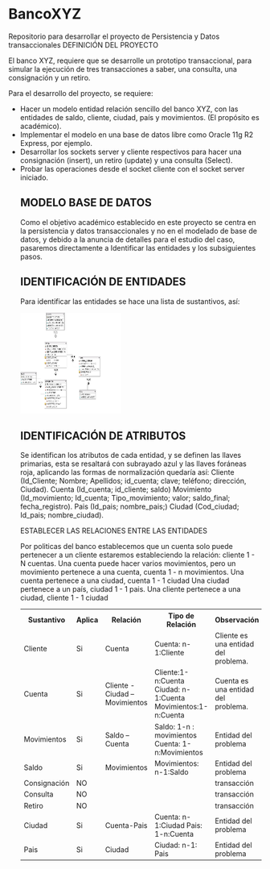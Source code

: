 # BancoXYZ
Repositorio para desarrollar el proyecto de Persistencia y Datos transaccionales
DEFINICIÓN DEL PROYECTO

El banco XYZ, requiere que se desarrolle un prototipo transaccional, para simular la ejecución de tres transacciones a saber, una consulta, una consignación y un retiro. 

Para el desarrollo del proyecto, se requiere:
<ul>
<li>Hacer un modelo entidad relación sencillo del banco XYZ, con las entidades de saldo, cliente, ciudad, país y movimientos. (El propósito es académico).</li>
<li>Implementar el modelo en una base de datos libre como Oracle 11g R2 Express, por ejemplo.</li>
<li>Desarrollar los sockets server y cliente respectivos para hacer una consignación (insert), un retiro (update) y una consulta (Select).</li>
<li>Probar las operaciones desde el socket cliente con el socket server iniciado.</li>


<h2>MODELO BASE DE DATOS</h2>
Como el objetivo académico establecido en este proyecto se centra en la persistencia y datos transaccionales y no en el modelado de base de datos, y debido a la anuncia de detalles para el estudio del caso, pasaremos directamente a Identificar las entidades y los subsiguientes pasos.  

<h2>IDENTIFICACIÓN DE ENTIDADES</h2>

Para identificar las entidades se hace una lista de sustantivos, así:
<table>
<tr>
<th>Sustantivo</th>
<th>Aplica</th>
<th>Relación</th>
<th>Tipo de Relación</th>
<th>Observación</th>
</tr>
<tr>
<td>Cliente</td>
<td>Si</td>
<td>Cuenta</td>
<td>Cuenta: n-1:Cliente</td>
<td>Cliente es una entidad del problema.</td>
</tr>
<tr>
<td>Cuenta</td>
<td>Si</td>
<td>Cliente - Ciudad – Movimientos</td> 
<td>Cliente:1-n:Cuenta 
Ciudad: n-1:Cuenta 
Movimientos:1-n:Cuenta</td>
<td>Cuenta es una entidad del problema.</td> 
</tr>
<tr>
<td>Movimientos</td>
<td>Si</td>
<td>Saldo – Cuenta</td> 
<td>Saldo: 1-n : movimientos
Cuenta: 1-n:Movimientos</td>
<td>Entidad del problema</td>
</tr>
<tr>
<td>Saldo</td>
<td>Si</td>
<td>Movimientos</td>
<td>Movimientos: n-1:Saldo</td>
<td>Entidad del problema</td>
</tr>
<tr>
<td>Consignación</td>
<td>NO</td>
<td> </td>
<td> </td>
<td>transacción</td>
</tr>
<td>Consulta</td>
<td>NO</td>
<td> </td>
<td> </td>
<td>transacción</td>
</tr>
<tr>
<td>Retiro</td>
<td>NO</td>
<td> </td>
<td> </td>
<td>transacción</td>
</tr>
<tr>
<td>Ciudad</td>
<td>Si</td>
<td>Cuenta-Pais</td>
<td>Cuenta: n-1:Ciudad
Pais: 1-n:Cuenta</td>
<td>Entidad del problema</td>
</tr>
<tr>
<td>Pais</td>
<td>Si</td>
<td>Ciudad</td>
<td>Ciudad: n-1: Pais</td>
<td>Entidad del problema</td>
</tr>
<img src ="Bancoxyz.png" alt "Diagrama EER Banco XYZ" width = 200px height=200px>
<br>
<h2>IDENTIFICACIÓN DE ATRIBUTOS</h2>
Se identifican los atributos de cada entidad, y se definen las llaves primarias, esta se resaltará con subrayado azul y las llaves foráneas roja, aplicando las formas de normalización quedaría así:
Cliente (Id_Cliente;  Nombre;  Apellidos;  id_cuenta; clave;  teléfono;  dirección, Ciudad).
Cuenta (Id_cuenta;  id_cliente;  saldo)
Movimiento (Id_movimiento; Id_cuenta; Tipo_movimiento; valor; saldo_final; fecha_registro).
Pais (Id_pais; nombre_pais;)
Ciudad (Cod_ciudad; Id_pais; nombre_ciudad).

ESTABLECER LAS RELACIONES ENTRE LAS ENTIDADES

Por politicas del banco establecemos que un cuenta solo puede pertenecer a un cliente estaremos estableciendo la relación: cliente 1 - N cuentas.
Una cuenta puede hacer varios movimientos, pero un movimiento pertenece a una cuenta, cuenta 1 - n movimientos.
Una cuenta pertenece a una ciudad, cuenta 1 - 1 ciudad 
Una ciudad pertenece a un país, ciudad 1 - 1 pais.
Una cliente pertenece a una ciudad, cliente 1 - 1 ciudad
